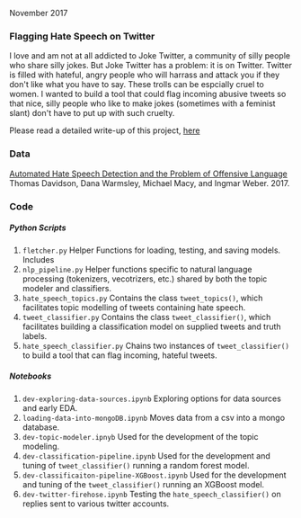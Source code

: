 November 2017  

### Flagging Hate Speech on Twitter
I love and am not at all addicted to Joke Twitter, a community of silly people who share silly jokes. But Joke Twitter has a problem: it is on Twitter. Twitter is filled with hateful, angry people who will harrass and attack you if they don't like what you have to say. These trolls can be espcially cruel to women. I wanted to build a tool that could flag incoming abusive tweets so that nice, silly people who like to make jokes (sometimes with a feminist slant) don't have to put up with such cruelty.

Please read a detailed write-up of this project, [here](https://www.gam.bingo/flagging-hate-speech-on-twitter)

### Data
[Automated Hate Speech Detection and the Problem of Offensive Language](https://github.com/t-davidson/hate-speech-and-offensive-language)  
Thomas Davidson, Dana Warmsley, Michael Macy, and Ingmar Weber. 2017.

### Code
##### Python Scripts
1. `fletcher.py`
    Helper Functions for loading, testing, and saving models. Includes 
2. `nlp_pipeline.py`
    Helper functions specific to natural language processing (tokenizers, vecotrizers, etc.) shared by both the topic modeler and classifiers.
3. `hate_speech_topics.py`
    Contains the class `tweet_topics()`, which facilitates topic modelling of tweets containing hate speech.
4. `tweet_classifier.py`
    Contains the class `tweet_classifier()`, which facilitates building a classification model on supplied tweets and truth labels.
5. `hate_speech_classifier.py`
    Chains two instances of `tweet_classifier()` to build a tool that can flag incoming, hateful tweets.

##### Notebooks
1. `dev-exploring-data-sources.ipynb`
    Exploring options for data sources and early EDA.
2. `loading-data-into-mongoDB.ipynb`
    Moves data from a csv into a mongo database.
3. `dev-topic-modeler.ipnyb`
    Used for the development of the topic modeling.
4. `dev-classification-pipeline.ipynb`
    Used for the development and tuning of `tweet_classifier()` running a random forest model.
5. `dev-classificaiton-pipeline-XGBoost.ipynb`
    Used for the development and tuning of the `tweet_classifier()` running an XGBoost model.
6. `dev-twitter-firehose.ipynb`
    Testing the `hate_speech_classifier()` on replies sent to various twitter accounts.
